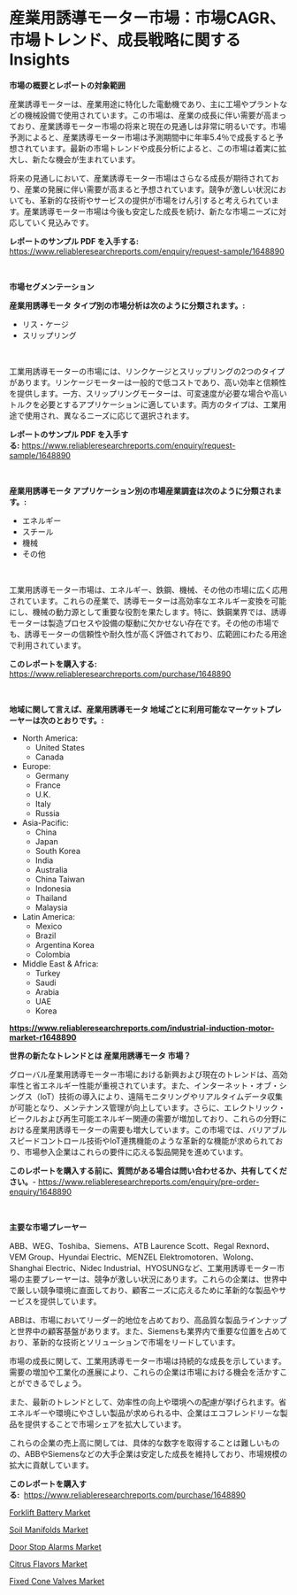 <p><h1>産業用誘導モーター市場：市場CAGR、市場トレンド、成長戦略に関するInsights</h1></p><p><strong>市場の概要とレポートの対象範囲</strong></p>
<p><p>産業誘導モーターは、産業用途に特化した電動機であり、主に工場やプラントなどの機械設備で使用されています。この市場は、産業の成長に伴い需要が高まっており、産業誘導モーター市場の将来と現在の見通しは非常に明るいです。市場予測によると、産業誘導モーター市場は予測期間中に年率5.4％で成長すると予想されています。最新の市場トレンドや成長分析によると、この市場は着実に拡大し、新たな機会が生まれています。</p><p>将来の見通しにおいて、産業誘導モーター市場はさらなる成長が期待されており、産業の発展に伴い需要が高まると予想されています。競争が激しい状況においても、革新的な技術やサービスの提供が市場をけん引すると考えられています。産業誘導モーター市場は今後も安定した成長を続け、新たな市場ニーズに対応していく見込みです。</p></p>
<p><strong>レポートのサンプル PDF を入手する:</strong> <a href="https://www.reliableresearchreports.com/enquiry/request-sample/1648890">https://www.reliableresearchreports.com/enquiry/request-sample/1648890</a></p>
<p>&nbsp;</p>
<p><strong>市場セグメンテーション</strong></p>
<p><strong>産業用誘導モータ タイプ別の市場分析は次のように分類されます。:</strong></p>
<p><ul><li>リス・ケージ</li><li>スリップリング</li></ul></p>
<p>&nbsp;</p>
<p><p>工業用誘導モーターの市場には、リンクケージとスリップリングの2つのタイプがあります。リンケージモーターは一般的で低コストであり、高い効率と信頼性を提供します。一方、スリップリングモーターは、可変速度が必要な場合や高いトルクを必要とするアプリケーションに適しています。両方のタイプは、工業用途で使用され、異なるニーズに応じて選択されます。</p></p>
<p><strong>レポートのサンプル PDF を入手する:</strong>&nbsp;<a href="https://www.reliableresearchreports.com/enquiry/request-sample/1648890">https://www.reliableresearchreports.com/enquiry/request-sample/1648890</a></p>
<p>&nbsp;</p>
<p><strong> 産業用誘導モータ アプリケーション別の市場産業調査は次のように分類されます。:</strong></p>
<p><ul><li>エネルギー</li><li>スチール</li><li>機械</li><li>その他</li></ul></p>
<p>&nbsp;</p>
<p><p>工業用誘導モーター市場は、エネルギー、鉄鋼、機械、その他の市場に広く応用されています。これらの産業で、誘導モーターは高効率なエネルギー変換を可能にし、機械の動力源として重要な役割を果たします。特に、鉄鋼業界では、誘導モーターは製造プロセスや設備の駆動に欠かせない存在です。その他の市場でも、誘導モーターの信頼性や耐久性が高く評価されており、広範囲にわたる用途で利用されています。</p></p>
<p><strong>このレポートを購入する:</strong>&nbsp; <a href="https://www.reliableresearchreports.com/purchase/1648890">https://www.reliableresearchreports.com/purchase/1648890</a></p>
<p>&nbsp;</p>
<p><strong>地域に関して言えば、産業用誘導モータ 地域ごとに利用可能なマーケットプレーヤーは次のとおりです。:</strong></p>
<p><ul>
    <li>
        North America:
        <ul>
            <li>United States</li>
            <li>Canada</li>
        </ul>
    </li>
    <li>
        Europe:
        <ul>
            <li>Germany</li>
            <li>France</li>
            <li>U.K.</li>
            <li>Italy</li>
            <li>Russia</li>
        </ul>
    </li>
    <li>
        Asia-Pacific:
        <ul>
            <li>China</li>
            <li>Japan</li>
            <li>South Korea</li>
            <li>India</li>
            <li>Australia</li>
            <li>China Taiwan</li>
            <li>Indonesia</li>
            <li>Thailand</li>
            <li>Malaysia</li>
        </ul>
    </li>
    <li>
        Latin America:
        <ul>
            <li>Mexico</li>
            <li>Brazil</li>
            <li>Argentina Korea</li>
            <li>Colombia</li>
        </ul>
    </li>
    <li>
        Middle East & Africa:
        <ul>
            <li>Turkey</li>
            <li>Saudi</li>
            <li>Arabia</li>
            <li>UAE</li>
            <li>Korea</li>
        </ul>
    </li>
    </ul></p>
<p><strong><a href="https://www.reliableresearchreports.com/industrial-induction-motor-market-r1648890">https://www.reliableresearchreports.com/industrial-induction-motor-market-r1648890</a></strong>&nbsp;</p>
<p><strong>世界の新たなトレンドとは 産業用誘導モータ 市場？</strong></p>
<p><p>グローバル産業用誘導モーター市場における新興および現在のトレンドは、高効率性と省エネルギー性能が重視されています。また、インターネット・オブ・シングス（IoT）技術の導入により、遠隔モニタリングやリアルタイムデータ収集が可能となり、メンテナンス管理が向上しています。さらに、エレクトリック・ビークルおよび再生可能エネルギー関連の需要が増加しており、これらの分野における産業用誘導モーターの需要も増大しています。この市場では、バリアブルスピードコントロール技術やIoT連携機能のような革新的な機能が求められており、市場参入企業はこれらの要件に応える製品開発を進めています。</p></p>
<p><strong>このレポートを購入する前に、質問がある場合は問い合わせるか、共有してください。</strong>- <a href="https://www.reliableresearchreports.com/enquiry/pre-order-enquiry/1648890">https://www.reliableresearchreports.com/enquiry/pre-order-enquiry/1648890</a></p>
<p>&nbsp;</p>
<p><strong>主要な市場プレーヤー</strong></p>
<p><p>ABB、WEG、Toshiba、Siemens、ATB Laurence Scott、Regal Rexnord、VEM Group、Hyundai Electric、MENZEL Elektromotoren、Wolong、Shanghai Electric、Nidec Industrial、HYOSUNGなど、工業用誘導モーター市場の主要プレーヤーは、競争が激しい状況にあります。これらの企業は、世界中で厳しい競争環境に直面しており、顧客ニーズに応えるために革新的な製品やサービスを提供しています。</p><p>ABBは、市場においてリーダー的地位を占めており、高品質な製品ラインナップと世界中の顧客基盤があります。また、Siemensも業界内で重要な位置を占めており、革新的な技術とソリューションで市場をリードしています。</p><p>市場の成長に関して、工業用誘導モーター市場は持続的な成長を示しています。需要の増加や工業化の進展により、これらの企業は市場における機会を活かすことができるでしょう。</p><p>また、最新のトレンドとして、効率性の向上や環境への配慮が挙げられます。省エネルギーや環境にやさしい製品が求められる中、企業はエコフレンドリーな製品を提供することで市場シェアを拡大しています。</p><p>これらの企業の売上高に関しては、具体的な数字を取得することは難しいものの、ABBやSiemensなどの大手企業は安定した成長を維持しており、市場規模の拡大に貢献しています。</p></p>
<p><strong>このレポートを購入する:</strong>&nbsp;&nbsp;<a href="https://www.reliableresearchreports.com/purchase/1648890">https://www.reliableresearchreports.com/purchase/1648890</a></p>
<p><p><a href="https://meowing-canidae-761.notion.site/Forklift-Battery-Market-Competitive-Analysis-Market-Trends-and-Forecast-to-2031-39c4e25a06104db3a2ffef4dd0128f89">Forklift Battery Market</a></p><p><a href="https://view.publitas.com/reportprime-1/soil-manifolds-market-share-evolution-and-market-growth-trends-2024-2031/">Soil Manifolds Market</a></p><p><a href="https://github.com/gulaimolin/Market-Research-Report-List-4/blob/main/door-stop-alarms-market.md">Door Stop Alarms Market</a></p><p><a href="https://issuu.com/reportprime-2/docs/citrus-flavors-market-size-2030.pptx">Citrus Flavors Market</a></p><p><a href="https://github.com/mauripalmi/Market-Research-Report-List-2/blob/main/fixed-cone-valves-market.md">Fixed Cone Valves Market</a></p></p>